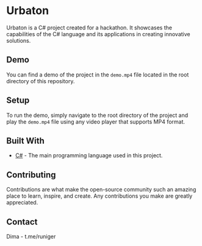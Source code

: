 # Urbaton

Urbaton is a C# project created for a hackathon. It showcases the capabilities of the C# language and its applications in creating innovative solutions.

## Demo

You can find a demo of the project in the `demo.mp4` file located in the root directory of this repository.

## Setup

To run the demo, simply navigate to the root directory of the project and play the `demo.mp4` file using any video player that supports MP4 format.

## Built With

- [C#](https://docs.microsoft.com/en-us/dotnet/csharp/) - The main programming language used in this project.

## Contributing

Contributions are what make the open-source community such an amazing place to learn, inspire, and create. Any contributions you make are greatly appreciated.


## Contact

Dima - t.me/runiger
